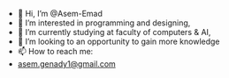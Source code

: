 - 👋 Hi, I’m @Asem-Emad
- 👀 I’m interested in programming and designing,
- 🌱 I’m currently studying at faculty of computers & AI,
- 💞️ I’m looking to an opportunity to gain more knowledge 
- 📫 How to reach me:
- asem.genady1@gmail.com

<!---
Asem-Emad/Asem-Emad is a ✨ special ✨ repository because its `README.md` (this file) appears on your GitHub profile.
You can click the Preview link to take a look at your changes.
--->
